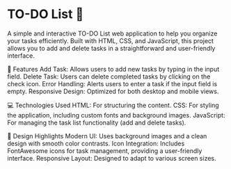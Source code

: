 # TO-DO List 📝

A simple and interactive TO-DO List web application to help you organize your tasks efficiently. Built with HTML, CSS, and JavaScript, this project allows you to add and delete tasks in a straightforward and user-friendly interface.

🧩 Features
Add Task: Allows users to add new tasks by typing in the input field.
Delete Task: Users can delete completed tasks by clicking on the check icon.
Error Handling: Alerts users to enter a task if the input field is empty.
Responsive Design: Optimized for both desktop and mobile views.

💻 Technologies Used
HTML: For structuring the content.
CSS: For styling the application, including custom fonts and background images.
JavaScript: For managing the task list functionality (add and delete tasks).

🎨 Design Highlights
Modern UI: Uses background images and a clean design with smooth color contrasts.
Icon Integration: Includes FontAwesome icons for task management, providing a user-friendly interface.
Responsive Layout: Designed to adapt to various screen sizes.
